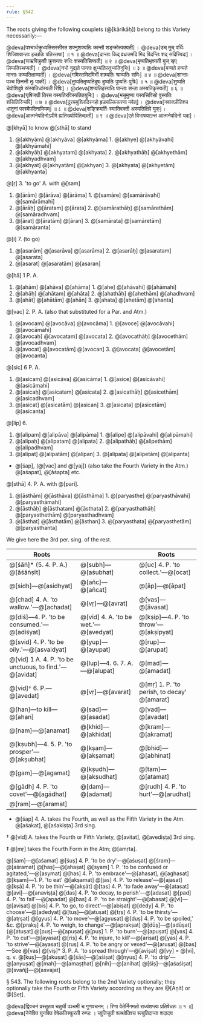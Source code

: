 ```yaml
---
rule: §542
---
```


The roots giving the following couplets (@[kārikāḥ]) belong to this Variety necessarily:—

@deva[पश्चार्धक्रुध्यतिसरसीरत शक्नुशक्यतिः कान्तौ शङ्क्रोत्यक्यती] । @deva[उच् मुच् वर्धिः शिजिशवान्ताः इच्छतिः पतिस्तथा] ॥ १ ॥ @deva[दान्ताः किद् व्रध्रजमदि मिद विदन्तिः शद् सदिस्विदः] । @deva[चऋपिक्रुशी क्रुशन्ताः रुधिः शस्यतिसिष्यती] ॥ २ ॥ @deva[मृष्यतिभृश्यती युज् सृप् लिम्पतिस्थप्यती] । @deva[नभो नुद्यते पान्ताः क्षुभ्यतिस्तुभ्यतिनुभिः] ॥ ३ ॥ @deva[मन्यते हन्यते मान्ताः कम्यतिक्षाम्यती] । @deva[गमिस्तमिदमिर्भी शाम्यतिः श्राम्यतिः समिः] ॥ ४ ॥ @deva[शान्ताः पञ्च छिनत्ती तुः पाकी] । @deva[तुष्यतितृष्यतिदुषः दुष्यतिः पुष्यतिः पुषिः] ॥ ५ ॥ @deva[शुष्यति चेवोशिवुषे स्रंस्यतिध्वंस्यती रिषिः] । @deva[शप्यतिहस्यतिः षान्ताः सन्ता अस्यतिकृस्यती] ॥ ६ ॥ @deva[घृषिजघ्री तिरस वस्यतिरविस्यतितयुमिः] । @deva[मसुमुष्णा यस्वसिविसो वुस्यतिः शसितिरिन्यपि] ॥ ७ ॥ @deva[दुरयमुश्लिदिस्नहो हृडयल्किकरणा मवेत्] । @deva[नवाक्ञीतिश्च धातूनां परस्मैपदिनामियम्] ॥ ८ ॥ @deva[शङ्क्रियर्तिः स्यातिवक्ती अस्यतिक्षिपे युक्] । @deva[आत्मनेपदिनोऽपीमे ह्यतिर्ख्यापितिच्छती] ॥ ९ ॥ @deva[एते विभाषयाऽन्त आत्मनेपदिनो यदा] ।

@[khyā] to know @[sthā] to stand

1. @[akhyām] @[akhyāva] @[akhyāma] 1. @[akhye] @[akhyāvahi] @[akhyāmahi]
2. @[akhyāḥ] @[akhyatam] @[akhyata] 2. @[akhyathāḥ] @[akhyethām] @[akhyadhvam]
3. @[akhyat] @[akhyatām] @[akhyan] 3. @[akhyata] @[akhyetām] @[akhyanta]

@[ṛ] 3. 'to go' A. with @[sam]

1. @[ārām] @[ārāva] @[ārāma] 1. @[samāre] @[samārāvahi] @[samārāmahi]
2. @[ārāḥ] @[āratam] @[ārata] 2. @[samārathāḥ] @[samārethām] @[samāradhvam]
3. @[ārat] @[āratām] @[āran] 3. @[samārata] @[samāretām] @[samāranta]

@[i] 7. (to go)

1. @[asarām] @[asarāva] @[asarāma] 2. @[asarāḥ] @[asaratam] @[asarata]
3. @[asarat] @[asaratām] @[asaran]

@[hā] 1 P. A.

1. @[ahām] @[ahāva] @[ahāma] 1. @[ahe] @[ahāvahi] @[ahāmahi]
2. @[ahāḥ] @[ahātam] @[ahāta] 2. @[ahathāḥ] @[ahethām] @[ahadhvam]
3. @[ahāt] @[ahātām] @[ahān] 3. @[ahata] @[ahetām] @[ahanta]

@[vac] 2. P. A. (also that substituted for a Par. and Atm.)

1. @[avocam] @[avocāva] @[avocāma] 1. @[avoce] @[avocāvahi] @[avocāmahi]
2. @[avocaḥ] @[avocatam] @[avocata] 2. @[avocathāḥ] @[avocethām] @[avocadhvam]
3. @[avocat] @[avocatām] @[avocan] 3. @[avocata] @[avocetām] @[avocanta]

@[sic] 6 P. A.

1. @[asicam] @[asicāva] @[asicāma] 1. @[asice] @[asicāvahi] @[asicāmahi]
2. @[asicaḥ] @[asicatam] @[asicata] 2. @[asicathāḥ] @[asicethām] @[asicadhvam]
3. @[asicat] @[asicatām] @[asican] 3. @[asicata] @[asicetām] @[asicanta]

@[lip] 6.

1. @[alipam] @[alipāva] @[alipāma] 1. @[alipe] @[alipāvahi] @[alipāmahi]
2. @[alipaḥ] @[alipatam] @[alipata] 2. @[alipathāḥ] @[alipethām] @[alipadhvam]
3. @[alipat] @[alipatām] @[alipan] 3. @[alipata] @[alipetām] @[alipanta]

- @[śap], (@[vac] and @[yaj]) (also take the Fourth Variety in the Atm.) @[aśapat], @[āśapta] etc.

@[sthā] 4. P. A. with @[pari].

1. @[āsthām] @[āsthāva] @[āsthāma] 1. @[paryasthe] @[paryasthāvahi] @[paryasthāmahi]
2. @[āsthāḥ] @[āsthatam] @[āsthata] 2. @[paryasthathāḥ] @[paryasthethām] @[paryasthadhvam]
3. @[āsthat] @[āsthatām] @[āsthan] 3. @[paryasthata] @[paryasthetām] @[paryasthanta]

We give here the 3rd per. sing. of the rest.

| Roots | | Roots |
| ----- | ----- | ----- |
| @[śāṅ]* (5. 4. P. A.) @[āśāṅṣīt] | @[subh]—@[aśubhat] | @[uc] 4. P. 'to collect.'—@[ocat] |
| @[sidh]—@[asidhyat] | @[añc]—@[añcat] | @[āp]—@[āpat] |
| @[chad] 4. A. 'to wallow.'—@[achadat] | @[vṛ]—@[avrat] | @[vas]—@[āvasat] |
| @[diś]—4. P. 'to be consumed.'—@[adiśyat] | @[vid] 4. A. 'to be wet.'—@[avedyat] | @[kṣip]—4. P. 'to throw'—@[akṣipyat] |
| @[svid] 4. P. 'to be oily.'—@[asvaidyat] | @[yup]—@[ayupat] | @[rup]—@[arupat] |
| @[vid] 1 A. 4. P. 'to be unctuous, to find.'—@[avidat] | @[lup]—4. 6. 7. A.—@[alupat] | @[mad]—@[amadat] |
| @[vid]† 6. P.—@[avedat] | @[vṛ]—@[avarat] | @[mṛ] 1. P. 'to perish, to decay' @[amarat] |
| @[han]—to kill—@[ahan] | @[sad]—@[asadat] | @[vad]—@[avadat] |
| @[nam]—@[anamat] | @[khid]—@[akhidat] | @[kram]—@[akramat] |
| @[kṣubh]—4. 5. P. 'to prosper'—@[akṣubhat] | @[kṣam]—@[akṣamat] | @[bhid]—@[abhinat] |
| @[gam]—@[agamat] | @[kṣudh]—@[akṣudhat] | @[tam]—@[atamat] |
| @[gādh] 4. P. 'to covet'—@[agādhat] | @[dam]—@[adamat] | @[rudh] 4. P. 'to hurt'—@[arudhat] |
| @[ram]—@[aramat] | | |

* @[śap] 4. A. takes the Fourth, as well as the Fifth Variety in the Atm. @[aśakat], @[aśakiṣṭa] 3rd sing.

† @[vid] A. takes the Fourth or Fifth Variety, @[avitat], @[avediṣṭa] 3rd sing.

‡ @[mṛ] takes the Fourth Form in the Atm; @[amṛta].

@[śam]—@[aśamat] @[śuṣ] 4. P. 'to be dry'—@[aśuṣat] @[śram]—@[aśramat] @[haṣ]—@[ahaṣat]
@[syam] 1. P. 'to be confused or agitated,'—@[asymat] @[has] 4. P. 'to embrace'—@[ahasat], @[aghasat]
@[kṣam]—1. P. 'to eat' @[akṣamat] @[jas] 4. P. 'to release'—@[ajasat] @[kṣā] 4. P. 'to be thin'—@[akṣāt] @[tas] 4. P. 'to fade away'—@[atasat]
@[avi]—@[anaviṣṭa] @[das] 4. P. 'to decay, to perish'—@[adasat] @[pad] 4. P. 'to fall'—@[apadat] @[bas] 4. P. 'to be straight'—@[abasat]
@[vi]—@[aviṣat] @[bis] 4. P. 'to go, to direct'—@[abiṣat] @[dedy] 4. P. 'to choose'—@[adedyat] @[tuṣ]—@[atuṣat] @[tṛṣ] 4. P. 'to be thirsty'—@[atṛṣat] @[gyus] 4. P. 'to move'—@[agyusat] @[duṣ] 4. P. 'to be spoiled,' &c. @[prakṣ] 4. P. 'to weigh, to change'—@[aprakṣat] @[dūṣ]—@[adūṣat] {@[atuṣat] @[puṣ]—@[apuṣat]
@[puṣ] 1. P. 'to burn'—@[apuṣat] @[yas] 4. P. 'to cut'—@[ayasat] @[riṣ] 4. P. 'to injure, to kill'—@[ariṣat] @[yas] 4. P. 'to strive'—@[ayasat]
@[ruṣ] 4. P. 'to be angry or vexed'—@[aruṣat] @[bas]—See @[vas] @[viṣ]* 3. P. A. 'to spread through'—@[aviṣat] @[vy] = @[vi], q. v.
@[kuṣ]—@[akuṣat] @[śās]—@[aśiṣat] @[nyuṣ] 4. P. 'to drip'—@[anyuṣat] @[mah]—@[amaṣṭhat]
@[nih]—@[anihat] @[śiṣ]—@[aśaśiṣat] @[svañj]—@[asvajat]

§ 543. The following roots belong to the 2nd Variety optionally; they optionally take the Fourth or Fifth Variety according as they are @[Aṇit] or @[Seṭ].

@deva[द्विवचनं प्रस्तुतत्र चतुर्थी पञ्चमी च गुणवचनम् । रिणा वेतेर्निगमतो राध्यंशप्त्वः प्रतिषेधतः ॥ १ ॥] @deva[नेनेक्ति युनक्ति वेषेकतिस्फुरती रुण्डः । च्युतिजुती श्लथोतिश्च स्त्युतिदान्ता शदादय
